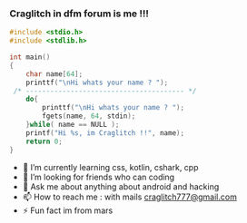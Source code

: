 
### Craglitch in dfm forum is me !!!

```C
#include <stdio.h>
#include <stdlib.h>

int main() 
{
    char name[64];
    printtf("\nHi whats your name ? ");
 /* --------------------------------------- */
    do{
        printtf("\nHi whats your name ? ");
        fgets(name, 64, stdin);
    }while( name == NULL );
    printf("Hi %s, im Craglitch !!", name);
    return 0;
}
```


- 🌱 I’m currently learning css, kotlin, cshark, cpp
- 🤔 I’m looking for friends who can coding
- 💬 Ask me about anything about android and hacking
- 📫 How to reach me : with mails craglitch777@gmail.com
- ⚡ Fun fact im from mars

